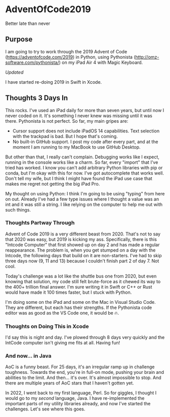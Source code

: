 # AdventOfCode2019

Better late than never

## Purpose

I am going to try to work through the 2019 Advent of Code (https://adventofcode.com/2019) in Python, using Pythonista (http://omz-software.com/pythonista/) on my iPad Air 4 with Magic Keyboard.

*Updated*

I have started re-doing 2019 in Swift in Xcode.

## Thoughts 3 Days In

This rocks. I've used an iPad daily for more than seven years, but until now I never coded on it. It's something I never knew was missing until it was there. Pythonista is not perfect. So far, my main gripes are:

- Cursor support does not include iPadOS 14 capabilities. Text selection with the trackpad is bad. But I hope that's coming.
- No built-in GitHub support. I post my code after every part, and at the moment I am running to my MacBook to use GitHub Desktop.

But other than that, I really can't complain. Debugging works like I expect, running in the console works like a charm. So far, every "import" that I've tried has worked. I know you can't add arbitrary Python libraries with pip or conda, but I'm okay with this for now. I've got autocomplete that works well. Don't tell my wife, but I think I might have found the iPad use case that makes me regret not getting the big iPad Pro.

My thought on using Python: I think I'm going to be using "typing" from here on out. Already I've had a few type issues where I thought a value was an int and it was still a string. I like relying on the computer to help me out with such things.

### Thoughts Partway Through

Advent of Code 2019 is a very different beast from 2020. That's not to say that 2020 was easy, but 2019 is kicking my ass. Specifically, there is this "Intcode Computer" that first showed up on day 2 and has made a regular reappearance. The problem is, when you get stumped on a day with the Intcode, the following days that build on it are non-starters. I've had to skip three days now (9, 11 and 13) because I couldn't finish part 2 of day 7. Not cool.

Today's challenge was a lot like the shuttle bus one from 2020, but even knowing that solution, my code still felt brute-force as it chewed its way to the 400+ trillion final answer. I'm sure writing it in Swift or C++ or Rust would have made it 100 times faster, but I stuck with Python.

I'm doing some on the iPad and some on the Mac in Visual Studio Code. They are different, but each has their strengths. If the Pythonista code editor was as good as the VS Code one, it would be 🔥.

### Thoughts on Doing This in Xcode

I'd say this is night and day. I've plowed through 8 days very quickly and the IntCode computer isn't giving me fits at all. Having fun!

### And now... in Java

AoC is a funny beast. For 25 days, it's an irregular ramp up in challenge toughness. Towards the end, you're in full-on mode, pushing your brain and abilities to the limit. And then... it's over. It's almost impossible to stop. And there are multiple years of AoC stars that I haven't gotten yet.

In 2022, I went back to my first language, Perl. So for giggles, I thought I would go to my *second* language, Java. I have re-implemented the important parts of my utility libraries already, and now I've started the challenges. Let's see where this goes.